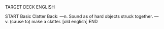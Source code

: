 TARGET DECK
ENGLISH

START
Basic
Clatter
Back: —n. Sound as of hard objects struck together. —v. (cause to) make a clatter. [old english]
END
